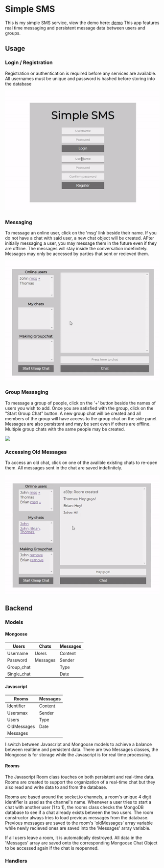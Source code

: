 # Simple SMS
This is my simple SMS service, view the demo here: [demo](https://aloin-simple-sms.herokuapp.com/)
This app features real time messaging and persistent message data between users and groups.

## Usage
### Login / Registration

Registration or authentication is required before any services are available.
All usernames must be unique and password is hashed before storing into the database

![](1.gif)

### Messaging

To message an online user, click on the 'msg' link beside their name.
If you do not have a chat with said user, a new chat object will be created.
AFter initially messaging a user, you may message them in the future even if they are offline.
The messages will stay inside the conversation indefinitely.
Messages may only be accessed by parties that sent or recieved them.

![](2.gif)

### Group Messaging

To message a group of people, click on the '+' button beside the names of users you wish to add.
Once you are satisfied with the group, click on the "Start Group Chat" button.
A new group chat will be created and all members of the group will have access to the group chat on the side panel.
Messages are also persistent and may be sent even if others are offline.
Multiple group chats with the same people may be created.

![](3.gif)

### Accessing Old Messages

To access an old chat, click on one of the avalible existing chats to re-open them.
All messages sent in the chat are saved indefinitely.

![](4.gif)

## Backend
### Models
#### Mongoose
Users|Chats|Messages
-----|-----|------
Username | Users |Content
Password | Messages |Sender
Group_chat | |Type
Single_chat | |Date

#### Javascript
Rooms|Messages
-----|-------
Identifier| Content
Usersmax| Sender
Users| Type
OldMessages| Date
Messages|

I switch between Javascript and Mongoose models to achieve a balance between realtime and persistent data. There are two Messages classes, the Mongoose is for storage while the Javascript is for real time processing. 

#### Rooms
The Javascript Room class touches on both persistent and real-time data. Rooms are created to support the organization of a real-time chat but they also read and write data to and from the database.

Rooms are based around the socket.io channels, a room's unique 4 digit identifier is used as the channel's name. Whenever a user tries to start a chat with another user (1 to 1), the rooms class checks the MongoDB database to see if a chat already exists between the two users. The room constructor always tries to load previous messages from the database. Previous messages are saved to the room's 'oldMessages' array variable while newly recieved ones are saved into the 'Messages' array variable.

If all users leave a room, it is automatically destroyed. All data in the 'Messages' array are saved onto the corresponding Mongoose Chat Object to be accessed again if the chat is reopenned.

### Handlers


